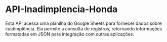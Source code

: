# API-Inadimplencia-Honda
Esta API acessa uma planilha do Google Sheets para fornecer dados sobre inadimplência. Ela permite a consulta de registros, retornando informações formatadas em JSON para integração com outras aplicações.
